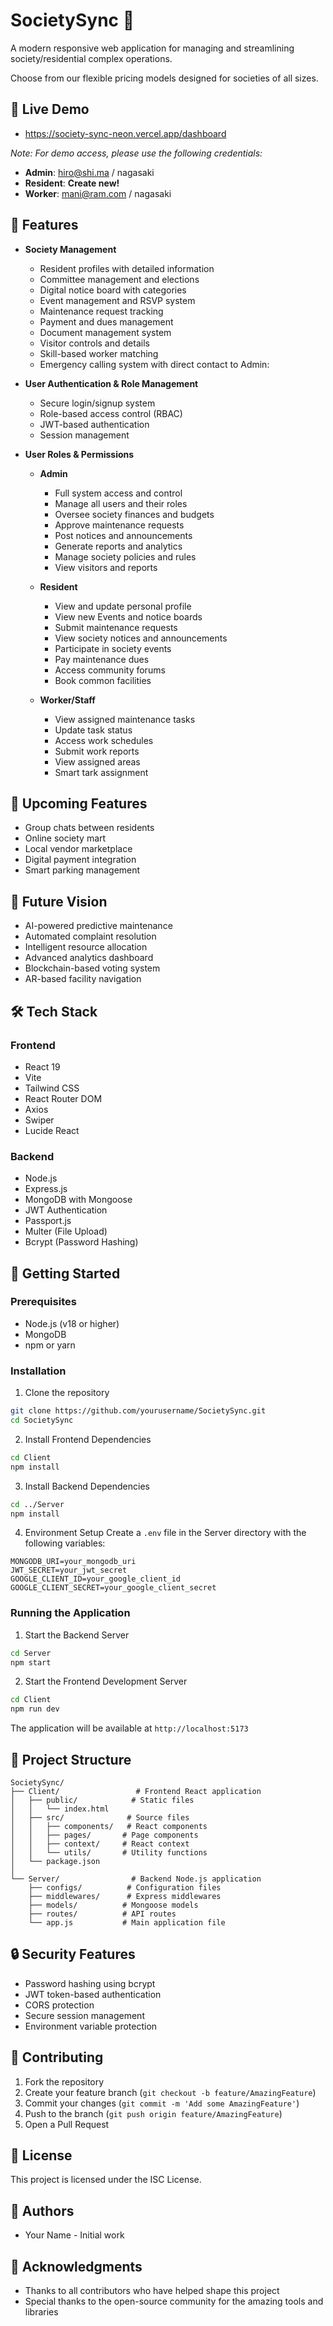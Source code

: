 # SocietySync 🏢

A modern responsive web application for managing and streamlining society/residential complex operations. 

Choose from our flexible pricing models designed for societies of all sizes.

## 🔗 Live Demo

- https://society-sync-neon.vercel.app/dashboard

*Note: For demo access, please use the following credentials:*
- **Admin**: hiro@shi.ma / nagasaki
- **Resident**: **Create new!**
- **Worker**: mani@ram.com / nagasaki

## 🌟 Features

- **Society Management**
  - Resident profiles with detailed information
  - Committee management and elections
  - Digital notice board with categories
  - Event management and RSVP system
  - Maintenance request tracking
  - Payment and dues management
  - Document management system
  - Visitor controls and details
  - Skill-based worker matching
  - Emergency calling system with direct contact to Admin:

- **User Authentication & Role Management**
  - Secure login/signup system
  - Role-based access control (RBAC)
  - JWT-based authentication
  - Session management

- **User Roles & Permissions**
  - **Admin**
    - Full system access and control
    - Manage all users and their roles
    - Oversee society finances and budgets
    - Approve maintenance requests
    - Post notices and announcements
    - Generate reports and analytics
    - Manage society policies and rules
    - View visitors and reports

  - **Resident**
    - View and update personal profile
    - View new Events and notice boards
    - Submit maintenance requests
    - View society notices and announcements
    - Participate in society events
    - Pay maintenance dues
    - Access community forums
    - Book common facilities

  - **Worker/Staff**
    - View assigned maintenance tasks
    - Update task status
    - Access work schedules
    - Submit work reports
    - View assigned areas
    - Smart tark assignment

## 🚀 Upcoming Features

- Group chats between residents
- Online society mart
- Local vendor marketplace
- Digital payment integration
- Smart parking management

## 🔮 Future Vision
- AI-powered predictive maintenance
- Automated complaint resolution
- Intelligent resource allocation
- Advanced analytics dashboard
- Blockchain-based voting system
- AR-based facility navigation

## 🛠️ Tech Stack

### Frontend
- React 19
- Vite
- Tailwind CSS
- React Router DOM
- Axios
- Swiper
- Lucide React

### Backend
- Node.js
- Express.js
- MongoDB with Mongoose
- JWT Authentication
- Passport.js
- Multer (File Upload)
- Bcrypt (Password Hashing)

## 🚀 Getting Started

### Prerequisites
- Node.js (v18 or higher)
- MongoDB
- npm or yarn

### Installation

1. Clone the repository
```bash
git clone https://github.com/yourusername/SocietySync.git
cd SocietySync
```

2. Install Frontend Dependencies
```bash
cd Client
npm install
```

3. Install Backend Dependencies
```bash
cd ../Server
npm install
```

4. Environment Setup
Create a `.env` file in the Server directory with the following variables:
```env
MONGODB_URI=your_mongodb_uri
JWT_SECRET=your_jwt_secret
GOOGLE_CLIENT_ID=your_google_client_id
GOOGLE_CLIENT_SECRET=your_google_client_secret
```

### Running the Application

1. Start the Backend Server
```bash
cd Server
npm start
```

2. Start the Frontend Development Server
```bash
cd Client
npm run dev
```

The application will be available at `http://localhost:5173`

## 📁 Project Structure

```
SocietySync/
├── Client/                 # Frontend React application
│   ├── public/            # Static files
│   │   └── index.html
│   ├── src/              # Source files
│   │   ├── components/   # React components
│   │   ├── pages/       # Page components
│   │   ├── context/     # React context
│   │   └── utils/       # Utility functions
│   └── package.json
│
└── Server/                # Backend Node.js application
    ├── configs/          # Configuration files
    ├── middlewares/      # Express middlewares
    ├── models/          # Mongoose models
    ├── routes/          # API routes
    └── app.js           # Main application file
```

## 🔒 Security Features

- Password hashing using bcrypt
- JWT token-based authentication
- CORS protection
- Secure session management
- Environment variable protection

## 🤝 Contributing

1. Fork the repository
2. Create your feature branch (`git checkout -b feature/AmazingFeature`)
3. Commit your changes (`git commit -m 'Add some AmazingFeature'`)
4. Push to the branch (`git push origin feature/AmazingFeature`)
5. Open a Pull Request

## 📝 License

This project is licensed under the ISC License.

## 👥 Authors

- Your Name - Initial work

## 🙏 Acknowledgments

- Thanks to all contributors who have helped shape this project
- Special thanks to the open-source community for the amazing tools and libraries 

